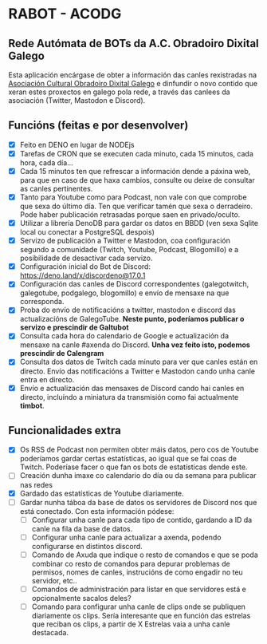 # RABOT - ACODG
## Rede Autómata de BOTs da A.C. Obradoiro Dixital Galego
Esta aplicación encárgase de obter a información das canles rexistradas na [Asociación Cultural Obradoiro Dixital Galego](https://obradoirodixitalgalego.gal) e dinfundir o novo contido que xeran estes proxectos en galego pola rede, a través das canlees da asociación (Twitter, Mastodon e Discord).

## Funcións (feitas e por desenvolver)

- [X] Feito en DENO en lugar de NODEjs
- [X] Tarefas de CRON que se executen cada minuto, cada 15 minutos, cada hora, cada día...
- [X] Cada 15 minutos ten que refrescar a información dende a páxina web, para que en caso de que haxa cambios, consulte ou deixe de consultar as canles pertinentes.
- [X] Tanto para Youtube como para Podcast, non vale con que comprobe que sexa do último día. Ten que verificar tamén que sexa o derradeiro. Pode haber publicación retrasadas porque saen en privado/oculto.
- [X] Utilizar a librería DenoDB para gardar os datos en BBDD (ven sexa Sqlite local ou conectar a PostgreSQL despois)
- [X] Servizo de publicación a Twitter e Mastodon, coa configuración segundo a comunidade (Twitch, Youtube, Podcast, Blogomillo) e a posibilidade de desactivar cada servizo.
- [X] Configuración inicial do Bot de Discord: https://deno.land/x/discordeno@17.0.1
- [X] Configuración das canles de Discord correspondentes (galegotwitch, galegotube, podgalego, blogomillo) e envío de mensaxe na que corresponda.
- [X] Proba do envío de notificacións a twitter, mastodon e discord das actualizacións de GalegoTube. **Neste punto, poderíamos publicar o servizo e prescindir de Galtubot**
- [X] Consulta cada hora do calendario de Google e actualización da mensaxe na canle #axenda do Discord. **Unha vez feito isto, podemos prescindir de Calengram**
- [X] Consulta dos datos de Twitch cada minuto para ver que canles están en directo. Envío das notificacións a Twitter e Mastodon cando unha canle entra en directo.
- [X] Envío e actualización das mensaxes de Discord cando hai canles en directo, incluíndo a miniatura da transmisión como fai actualmente **timbot**.

## Funcionalidades extra
- [X] Os RSS de Podcast non permiten obter máis datos, pero cos de Youtube poderíamos gardar certas estatísticas, ao igual que se fai coas de Twitch. Poderíase facer o que fan os bots de estatísticas dende este.
- [ ] Creación dunha imaxe co calendario do día ou da semana para publicar nas redes
- [X] Gardado das estatísticas de Youtube diariamente.
- [ ] Gardar nunha táboa da base de datos os servidores de Discord nos que está conectado. Con esta información pódese:
   - [ ] Configurar unha canle para cada tipo de contido, gardando a ID da canle na fila da base de datos.
   - [ ] Configurar unha canle para actualizar a axenda, podendo configurarse en distintos discord.
   - [ ] Comando de Axuda que indique o resto de comandos e que se poda combinar co resto de comandos para depurar problemas de permisos, nomes de canles, instrucións de como engadir no teu servidor, etc..
   - [ ] Comandos de administración para listar en que servidores está e opcionalmente sacalos deles?
   - [ ] Comando para configurar unha canle de clips onde se publiquen diariamente os clips. Sería interesante que en función das estrelas que reciban os clips, a partir de X Estrelas vaia a unha canle destacada.
